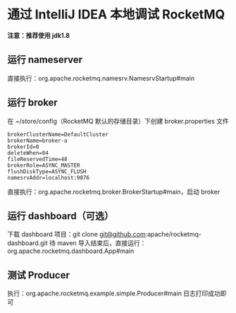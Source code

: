 # 通过 IntelliJ IDEA 本地调试 RocketMQ
**注意：推荐使用 jdk1.8**
## 运行 nameserver
直接执行：org.apache.rocketmq.namesrv.NamesrvStartup#main
## 运行 broker
在 ~/store/config（RocketMQ 默认的存储目录）下创建 broker.properties 文件
```
brokerClusterName=DefaultCluster
brokerName=broker-a
brokerId=0
deleteWhen=04
fileReservedTime=48
brokerRole=ASYNC_MASTER
flushDiskType=ASYNC_FLUSH
namesrvAddr=localhost:9876
```
直接执行：org.apache.rocketmq.broker.BrokerStartup#main，启动 broker
## 运行 dashboard（可选）
下载 dashboard 项目：git clone git@github.com:apache/rocketmq-dashboard.git
待 maven 导入结束后，直接运行：org.apache.rocketmq.dashboard.App#main
## 测试 Producer
执行：org.apache.rocketmq.example.simple.Producer#main
日志打印成功即可

